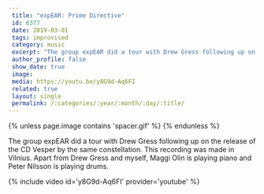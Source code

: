 ```yaml
---
 title: "expEAR: Prime Directive"
 id: 6377
 date: 2019-03-01
 tags: improvised
 category: music
 excerpt: "The group expEAR did a tour with Drew Gress following up on the release of the CD Vesper by the same constellation. This recording was made in Vilnius. Apart from Drew Gress and myself, Maggi Olin is ..."
 author_profile: false
 show_date: true
 image: 
 media: https://youtu.be/y8G9d-Aq6FI
 related: true
 layout: single
 permalink: /:categories/:year/:month/:day/:title/
---
```

{% unless page.image contains 'spacer.gif' %}
{% endunless %}


The group expEAR did a tour with Drew Gress following up on the release of the CD Vesper by the same constellation. This recording was made in Vilnius. Apart from Drew Gress and myself, Maggi Olin is playing piano and Peter Nilsson is playing drums.



{% include video id='y8G9d-Aq6FI' provider='youtube' %}


